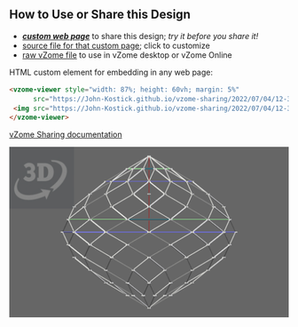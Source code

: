 
## How to Use or Share this Design

 - [***custom web page***][post] to share this design; *try it before you share it!*
 - [source file for that custom page][source]; click to customize
 - [raw vZome file][raw] to use in vZome desktop or vZome Online
 
 HTML custom element for embedding in any web page:
 ```html
<vzome-viewer style="width: 87%; height: 60vh; margin: 5%"
       src="https://John-Kostick.github.io/vzome-sharing/2022/07/04/12-38-10-12-gon-field-study-3/12-gon-field-study-3.vZome" >
  <img src="https://John-Kostick.github.io/vzome-sharing/2022/07/04/12-38-10-12-gon-field-study-3/12-gon-field-study-3.png" />
</vzome-viewer>
 ```

[vZome Sharing documentation](https://vzome.github.io/vzome/sharing.html#how-it-works)

![Image](<12-gon-field-study-3.png>)


[post]: <https://John-Kostick.github.io/vzome-sharing/2022/07/04/12-gon-field-study-3-12-38-10.html>
[source]: <https://github.com/John-Kostick/vzome-sharing/edit/main/_posts/2022-07-04-12-gon-field-study-3-12-38-10.md>
[raw]: <https://raw.githubusercontent.com/John-Kostick/vzome-sharing/main/2022/07/04/12-38-10-12-gon-field-study-3/12-gon-field-study-3.vZome>